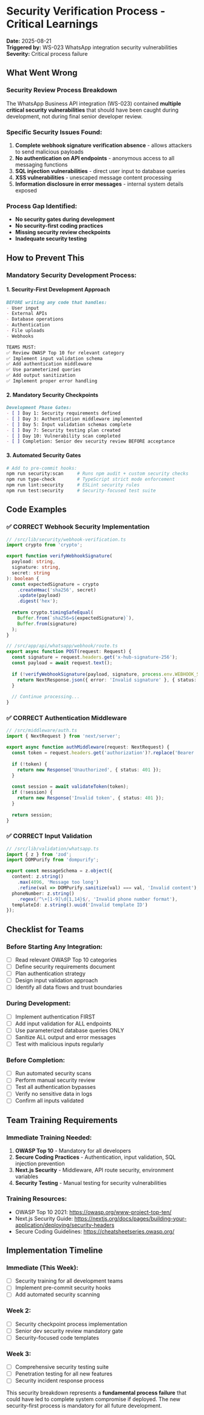 # Security Verification Process - Critical Learnings
**Date:** 2025-08-21  
**Triggered by:** WS-023 WhatsApp integration security vulnerabilities  
**Severity:** Critical process failure

## What Went Wrong

### Security Review Process Breakdown
The WhatsApp Business API integration (WS-023) contained **multiple critical security vulnerabilities** that should have been caught during development, not during final senior developer review.

### Specific Security Issues Found:
1. **Complete webhook signature verification absence** - allows attackers to send malicious payloads
2. **No authentication on API endpoints** - anonymous access to all messaging functions  
3. **SQL injection vulnerabilities** - direct user input to database queries
4. **XSS vulnerabilities** - unescaped message content processing
5. **Information disclosure in error messages** - internal system details exposed

### Process Gap Identified:
- **No security gates during development**
- **No security-first coding practices**
- **Missing security review checkpoints**
- **Inadequate security testing**

## How to Prevent This

### Mandatory Security Development Process:

#### 1. Security-First Development Approach
```markdown
BEFORE writing any code that handles:
- User input
- External APIs  
- Database operations
- Authentication
- File uploads
- Webhooks

TEAMS MUST:
✅ Review OWASP Top 10 for relevant category
✅ Implement input validation schema
✅ Add authentication middleware 
✅ Use parameterized queries
✅ Add output sanitization
✅ Implement proper error handling
```

#### 2. Mandatory Security Checkpoints
```markdown
Development Phase Gates:
- [ ] Day 1: Security requirements defined
- [ ] Day 3: Authentication middleware implemented  
- [ ] Day 5: Input validation schemas complete
- [ ] Day 7: Security testing plan created
- [ ] Day 10: Vulnerability scan completed
- [ ] Completion: Senior dev security review BEFORE acceptance
```

#### 3. Automated Security Gates
```bash
# Add to pre-commit hooks:
npm run security:scan     # Runs npm audit + custom security checks
npm run type-check        # TypeScript strict mode enforcement  
npm run lint:security     # ESLint security rules
npm run test:security     # Security-focused test suite
```

## Code Examples

### ✅ CORRECT Webhook Security Implementation
```typescript
// /src/lib/security/webhook-verification.ts
import crypto from 'crypto';

export function verifyWebhookSignature(
  payload: string, 
  signature: string, 
  secret: string
): boolean {
  const expectedSignature = crypto
    .createHmac('sha256', secret)
    .update(payload)
    .digest('hex');
  
  return crypto.timingSafeEqual(
    Buffer.from(`sha256=${expectedSignature}`),
    Buffer.from(signature)
  );
}

// /src/app/api/whatsapp/webhook/route.ts
export async function POST(request: Request) {
  const signature = request.headers.get('x-hub-signature-256');
  const payload = await request.text();
  
  if (!verifyWebhookSignature(payload, signature, process.env.WEBHOOK_SECRET!)) {
    return NextResponse.json({ error: 'Invalid signature' }, { status: 401 });
  }
  
  // Continue processing...
}
```

### ✅ CORRECT Authentication Middleware
```typescript
// /src/middleware/auth.ts
import { NextRequest } from 'next/server';

export async function authMiddleware(request: NextRequest) {
  const token = request.headers.get('authorization')?.replace('Bearer ', '');
  
  if (!token) {
    return new Response('Unauthorized', { status: 401 });
  }
  
  const session = await validateToken(token);
  if (!session) {
    return new Response('Invalid token', { status: 401 });
  }
  
  return session;
}
```

### ✅ CORRECT Input Validation
```typescript
// /src/lib/validation/whatsapp.ts
import { z } from 'zod';
import DOMPurify from 'dompurify';

export const messageSchema = z.object({
  content: z.string()
    .max(4096, 'Message too long')
    .refine(val => DOMPurify.sanitize(val) === val, 'Invalid content'),
  phoneNumber: z.string()
    .regex(/^\+[1-9]\d{1,14}$/, 'Invalid phone number format'),
  templateId: z.string().uuid('Invalid template ID')
});
```

## Checklist for Teams

### Before Starting Any Integration:
- [ ] Read relevant OWASP Top 10 categories
- [ ] Define security requirements document
- [ ] Plan authentication strategy
- [ ] Design input validation approach
- [ ] Identify all data flows and trust boundaries

### During Development:
- [ ] Implement authentication FIRST
- [ ] Add input validation for ALL endpoints
- [ ] Use parameterized database queries ONLY
- [ ] Sanitize ALL output and error messages
- [ ] Test with malicious inputs regularly

### Before Completion:
- [ ] Run automated security scans
- [ ] Perform manual security review
- [ ] Test all authentication bypasses
- [ ] Verify no sensitive data in logs
- [ ] Confirm all inputs validated

## Team Training Requirements

### Immediate Training Needed:
1. **OWASP Top 10** - Mandatory for all developers
2. **Secure Coding Practices** - Authentication, input validation, SQL injection prevention
3. **Next.js Security** - Middleware, API route security, environment variables
4. **Security Testing** - Manual testing for security vulnerabilities

### Training Resources:
- OWASP Top 10 2021: https://owasp.org/www-project-top-ten/
- Next.js Security Guide: https://nextjs.org/docs/pages/building-your-application/deploying/security-headers
- Secure Coding Guidelines: https://cheatsheetseries.owasp.org/

## Implementation Timeline

### Immediate (This Week):
- [ ] Security training for all development teams
- [ ] Implement pre-commit security hooks
- [ ] Add automated security scanning

### Week 2:
- [ ] Security checkpoint process implementation
- [ ] Senior dev security review mandatory gate
- [ ] Security-focused code templates

### Week 3:
- [ ] Comprehensive security testing suite
- [ ] Penetration testing for all new features
- [ ] Security incident response process

This security breakdown represents a **fundamental process failure** that could have led to complete system compromise if deployed. The new security-first process is mandatory for all future development.